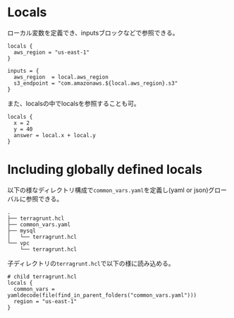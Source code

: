 # Locals
ローカル変数を定義でき、inputsブロックなどで参照できる。
```
locals {
  aws_region = "us-east-1"
}

inputs = {
  aws_region  = local.aws_region
  s3_endpoint = "com.amazonaws.${local.aws_region}.s3"
}
```

また、localsの中でlocalsを参照することも可。
```
locals {
  x = 2
  y = 40
  answer = local.x + local.y
}
```

# Including globally defined locals
以下の様なディレクトリ構成で`common_vars.yaml`を定義し(yaml or json)グローバルに参照できる。
```
.
├── terragrunt.hcl
├── common_vars.yaml
├── mysql
│   └── terragrunt.hcl
└── vpc
    └── terragrunt.hcl
```

子ディレクトリの`terragrunt.hcl`で以下の様に読み込める。
```
# child terragrunt.hcl
locals {
  common_vars = yamldecode(file(find_in_parent_folders("common_vars.yaml")))
  region = "us-east-1"
}
```